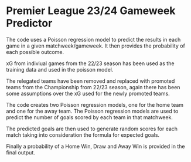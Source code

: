 # Premier League 23/24 Gameweek Predictor
The code uses a Poisson regression model to predict the results in each game in a given matchweek/gameweek. It then provides the probability of each possible outcome.

xG from indiviual games from the 22/23 season has been used as the training data and used in the poisson model.

The relegated teams have been removed and replaced with promoted teams from the Championship from 22/23 season, again there has been some assumptions over the xG used for the newly promoted teams.

The code creates two Poisson regression models, one for the home team and one for the away team. The Poisson regression models are used to predict the number of goals scored by each team in that matchweek.

The predicted goals are then used to generate random scores for each match taking into consideration the formula for expected goals.

Finally a probability of a Home Win, Draw and Away Win is provided in the final output.
